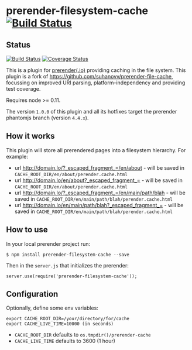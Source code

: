 # prerender-filesystem-cache [![Build Status](https://api.travis-ci.org/matthesrieke/prerender-filesystem-cache.svg)](https://travis-ci.org/matthesrieke/prerender-filesystem-cache)

## Status

[![Build Status](https://api.travis-ci.org/matthesrieke/prerender-filesystem-cache.svg)](https://travis-ci.org/matthesrieke/prerender-filesystem-cache)
[![Coverage Status](https://coveralls.io/repos/github/matthesrieke/prerender-filesystem-cache/badge.svg?branch=master)](https://coveralls.io/github/matthesrieke/prerender-filesystem-cache?branch=master)

This is a plugin for [prerender(.io)](https://github.com/prerender/prerender)
providing caching in the file system.
This plugin is a fork of https://github.com/suhanovv/prerender-file-cache,
focussing on improved URI parsing, platform-independency and providing test
coverage.

Requires node >= 0.11.

The version `1.0.0` of this plugin and all its hotfixes target the prerender phantomjs branch (version `4.4.x`).

## How it works

This plugin will store all prerendered pages into a filesystem hierarchy.
For example:

* url http://domain.lo/?_escaped_fragment_=/en/about - will be saved in
`CACHE_ROOT_DIR/en/about/perender.cache.html`
* url http://domain.lo/en/about?_escaped_fragment_= - will be saved in
`CACHE_ROOT_DIR/en/about/perender.cache.html`
* url http://domain.lo/?_escaped_fragment_=/en/main/path/blah - will be saved
in `CACHE_ROOT_DIR/en/main/path/blah/perender.cache.html`
* url http://domain.lo/en/main/path/blah?_escaped_fragment_= - will be saved
in `CACHE_ROOT_DIR/en/main/path/blah/perender.cache.html`


## How to use

In your local prerender project run:

`$ npm install prerender-filesystem-cache --save`

Then in the `server.js` that initializes the prerender:

`server.use(require('prerender-filesystem-cache'));`

## Configuration

Optionally, define some env variables:

```
export CACHE_ROOT_DIR=/your/directory/for/cache  
export CACHE_LIVE_TIME=10000 (in seconds)
```

* `CACHE_ROOT_DIR` defaults to `os.tmpdir()/prerender-cache`
* `CACHE_LIVE_TIME` defaults to 3600 (1 hour)
